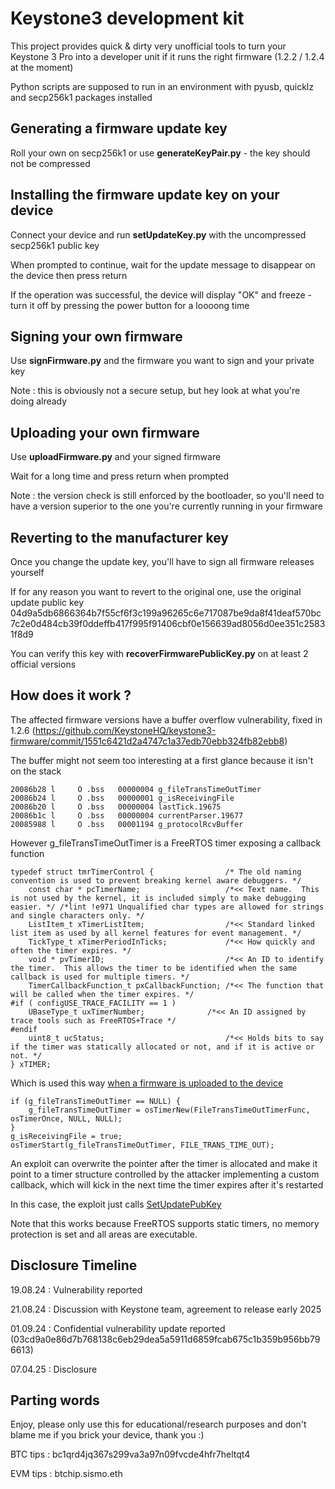 # Keystone3 development kit 

This project provides quick & dirty very unofficial tools to turn your Keystone 3 Pro into a developer unit if it runs the right firmware (1.2.2 / 1.2.4 at the moment)

Python scripts are supposed to run in an environment with pyusb, quicklz and secp256k1 packages installed

## Generating a firmware update key

Roll your own on secp256k1 or use **generateKeyPair.py** - the key should not be compressed

## Installing the firmware update key on your device

Connect your device and run **setUpdateKey.py** with the uncompressed secp256k1 public key

When prompted to continue, wait for the update message to disappear on the device then press return

If the operation was successful, the device will display "OK" and freeze - turn it off by pressing the power button for a loooong time

## Signing your own firmware

Use **signFirmware.py** and the firmware you want to sign and your private key

Note : this is obviously not a secure setup, but hey look at what you're doing already

## Uploading your own firmware

Use **uploadFirmware.py** and your signed firmware

Wait for a long time and press return when prompted

Note : the version check is still enforced by the bootloader, so you'll need to have a version superior to the one you're currently running in your firmware

## Reverting to the manufacturer key

Once you change the update key, you'll have to sign all firmware releases yourself 

If for any reason you want to revert to the original one, use the original update public key 04d9a5db6866364b7f55cf6f3c199a96265c6e717087be9da8f41deaf570bc7c2e0d484cb39f0ddeffb417f995f91406cbf0e156639ad8056d0ee351c25831f8d9

You can verify this key with **recoverFirmwarePublicKey.py** on at least 2 official versions

## How does it work ?

The affected firmware versions have a buffer overflow vulnerability, fixed in 1.2.6 (https://github.com/KeystoneHQ/keystone3-firmware/commit/1551c6421d2a4747c1a37edb70ebb324fb82ebb8)

The buffer might not seem too interesting at a first glance because it isn't on the stack


    20086b28 l     O .bss   00000004 g_fileTransTimeOutTimer
    20086b24 l     O .bss   00000001 g_isReceivingFile
    20086b20 l     O .bss   00000004 lastTick.19675
    20086b1c l     O .bss   00000004 currentParser.19677
    20085988 l     O .bss   00001194 g_protocolRcvBuffer

However g_fileTransTimeOutTimer is a FreeRTOS timer exposing a callback function

    typedef struct tmrTimerControl {                /* The old naming convention is used to prevent breaking kernel aware debuggers. */
        const char * pcTimerName;                   /*<< Text name.  This is not used by the kernel, it is included simply to make debugging easier. */ /*lint !e971 Unqualified char types are allowed for strings and single characters only. */
        ListItem_t xTimerListItem;                  /*<< Standard linked list item as used by all kernel features for event management. */
        TickType_t xTimerPeriodInTicks;             /*<< How quickly and often the timer expires. */
        void * pvTimerID;                           /*<< An ID to identify the timer.  This allows the timer to be identified when the same callback is used for multiple timers. */
        TimerCallbackFunction_t pxCallbackFunction; /*<< The function that will be called when the timer expires. */
    #if ( configUSE_TRACE_FACILITY == 1 )
        UBaseType_t uxTimerNumber;              /*<< An ID assigned by trace tools such as FreeRTOS+Trace */
    #endif
        uint8_t ucStatus;                           /*<< Holds bits to say if the timer was statically allocated or not, and if it is active or not. */  
    } xTIMER;

Which is used this way [when a firmware is uploaded to the device](https://github.com/KeystoneHQ/keystone3-firmware/blob/1.2.2/src/webusb_protocol/services/service_file_trans.c#L90)

    if (g_fileTransTimeOutTimer == NULL) {
        g_fileTransTimeOutTimer = osTimerNew(FileTransTimeOutTimerFunc, osTimerOnce, NULL, NULL);
    }
    g_isReceivingFile = true;
    osTimerStart(g_fileTransTimeOutTimer, FILE_TRANS_TIME_OUT);

An exploit can overwrite the pointer after the timer is allocated and make it point to a timer structure controlled by the attacker implementing a custom callback, which will kick in the next time the timer expires after it's restarted

In this case, the exploit just calls [SetUpdatePubKey](https://github.com/KeystoneHQ/keystone3-firmware/blob/1.2.2/src/presetting.c#L161)

Note that this works because FreeRTOS supports static timers, no memory protection is set and all areas are executable.

## Disclosure Timeline

19.08.24 : Vulnerability reported

21.08.24 : Discussion with Keystone team, agreement to release early 2025

01.09.24 : Confidential vulnerability update reported (03cd9a0e86d7b768138c6eb29dea5a5911d6859fcab675c1b359b956bb796613) 

07.04.25 : Disclosure

## Parting words

Enjoy, please only use this for educational/research purposes and don't blame me if you brick your device, thank you :)

BTC tips : bc1qrd4jq367s299va3a97n09fvcde4hfr7heltqt4

EVM tips : btchip.sismo.eth

